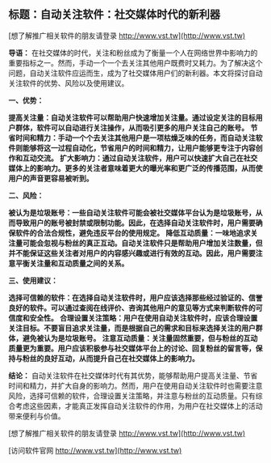 ## **标题：自动关注软件：社交媒体时代的新利器**

[想了解推广相关软件的朋友请登录 http://www.vst.tw](http://www.vst.tw)

**导语：**
在社交媒体的时代，关注和粉丝成为了衡量一个人在网络世界中影响力的重要指标之一。然而，手动一个一个去关注其他用户既费时又耗力。为了解决这个问题，自动关注软件应运而生，成为了社交媒体用户们的新利器。本文将探讨自动关注软件的优势、风险以及使用建议。

**一、优势：**

**提高关注量：自动关注软件可以帮助用户快速增加关注量。通过设定关注的目标用户群体，软件可以自动进行关注操作，从而吸引更多的用户关注自己的账号。**
**节省时间和精力：手动一个个去关注其他用户是一项枯燥乏味的任务，而自动关注软件则能够将这一过程自动化，节省用户的时间和精力，让用户能够更专注于内容创作和互动交流。**
**扩大影响力：通过自动关注软件，用户可以快速扩大自己在社交媒体上的影响力。更多的关注者意味着更大的曝光率和更广泛的传播范围，从而使用户的声音更容易被听到。**

**二、风险：**

**被认为是垃圾账号：一些自动关注软件可能会被社交媒体平台认为是垃圾账号，从而导致用户的账号被封禁或限制功能。因此，在选择自动关注软件时，用户需要确保软件的合法合规性，避免违反平台的使用规定。**
**降低互动质量：一味地追求关注量可能会忽视与粉丝的真正互动。自动关注软件只是帮助用户增加关注数量，但并不能保证这些关注者对用户的内容感兴趣或进行有效的互动。因此，用户需要注意平衡关注量和互动质量之间的关系。**

**三、使用建议：**

**选择可信赖的软件：在选择自动关注软件时，用户应该选择那些经过验证的、信誉良好的软件。可以通过查阅在线评价、咨询其他用户的意见等方式来判断软件的可信度和安全性。**
**合理设置关注策略：用户在使用自动关注软件时，应该合理设置关注目标。不要盲目追求关注量，而是根据自己的需求和目标来选择关注的用户群体，避免被认为是垃圾账号。**
**注意互动质量：关注量固然重要，但与粉丝的互动质量更为重要。用户应该积极参与社交媒体平台上的讨论、回复粉丝的留言等，保持与粉丝的良好互动，从而提升自己在社交媒体上的影响力。**

**结论：**
自动关注软件在社交媒体时代有其优势，能够帮助用户提高关注量、节省时间和精力，并扩大自身的影响力。然而，用户在使用自动关注软件时也需要注意风险，选择可信赖的软件，合理设置关注策略，并注意与粉丝的互动质量。只有综合考虑这些因素，才能真正发挥自动关注软件的作用，为用户在社交媒体上的活动带来便利与价值。

[想了解推广相关软件的朋友请登录 http://www.vst.tw](http://www.vst.tw)


[访问软件官网 http://www.vst.tw](http://www.vst.tw)
